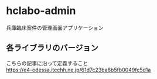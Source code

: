 # hclabo-admin

兵庫臨床案件の管理画面アプリケーション

## 各ライブラリのバージョン

こちらの記事に沿って定義すること  
https://e4-odessa.itechh.ne.jp/61d7c23ba8b5fb0049fc5d1a
